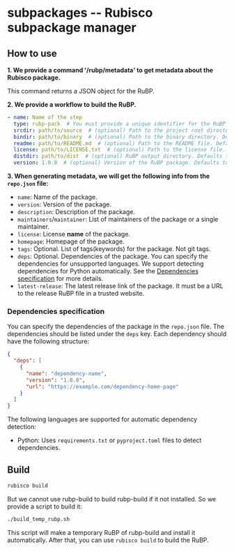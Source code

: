 # subpackages -- Rubisco subpackage manager

## How to use

**1. We provide a command '/rubp/metadata' to get metadata about the Rubisco package.**

This command returns a JSON object for the RuBP.

**2. We provide a workflow to build the RuBP.**

```yaml
- name: Name of the step
  type: rubp-pack  # You must provide a unique identifier for the RuBP build step.
  srcdir: path/to/source  # (optional) Path to the project root directory, where the `repo.json` file is located. Defaults to the current directory.
  bindir: path/to/binary  # (optional) Path to the binary directory. Defaults to `.bindir` in the project root. All files in this directory will be included in the RuBP. But only `<module name>/`, `res/` and `rubisco.json` is allowed for a RuBP. The metadata will be generated automatically to `<bindir>/rubisco.json`.
  readme: path/to/README.md  # (optional) Path to the README file. Defaults to `README.md`/`README.txt`/`README`.
  license: path/to/LICENSE.txt  # (optional) Path to the license file. Defaults to `LICENSE.md`/`LICENSE.txt`/`LICENSE`/`COPYING`.
  distdir: path/to/dist  # (optional) RuBP output directory. Defaults to `dist/` in the project root.
  version: 1.0.0  # (optional) Version of the RuBP package. Defaults to `${{ project.version }}`.
```

**3. When generating metadata, we will get the following info from the `repo.json` file:**

- `name`: Name of the package.
- `version`: Version of the package.
- `description`: Description of the package.
- `maintainers`/`maintainer`: List of maintainers of the package or a single maintainer.
- `license`: License **name** of the package.
- `homepage`: Homepage of the package.
- `tags`: Optional. List of tags(keywords) for the package. Not git tags.
- `deps`: Optional. Dependencies of the package. You can specify the dependencies for unsupported languages. We support detecting dependencies for Python automatically. See the [Dependencies specification](#dependencies-specification) for more details.
- `latest-release`: The latest release link of the package. It must be a URL to the release RuBP file in a trusted website.

### Dependencies specification

You can specify the dependencies of the package in the `repo.json` file. The dependencies should be listed under the `deps` key. Each dependency should have the following structure:

```json
{
  "deps": [
    {
      "name": "dependency-name",
      "version": "1.0.0",
      "url": "https://example.com/dependency-home-page"
    }
  ]
}
```

The following languages are supported for automatic dependency detection:

- Python: Uses `requirements.txt` or `pyproject.toml` files to detect dependencies.

## Build

```bash
rubisco build
```

But we cannot use rubp-build to build rubp-build if it not installed. So we provide a script to build it:

```bash
./build_temp_rubp.sh
```

This script will make a temporary RuBP of rubp-build and install it automatically. After that, you can use `rubisco build` to build the RuBP.
